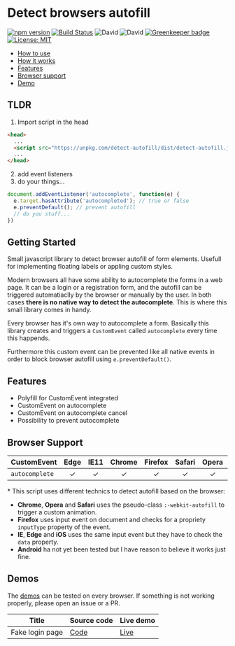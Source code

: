 # Detect browsers autofill

[![npm version](https://badge.fury.io/js/detect-autofill.svg)](https://badge.fury.io/js/detect-autofill) [![Build Status](https://travis-ci.org/matteobad/detect-autofill.svg?branch=master)](https://travis-ci.org/matteobad/detect-autofill/) ![David](https://img.shields.io/david/dev/matteobad/detect-autofill.svg) ![David](https://img.shields.io/david/matteobad/detect-autofill.svg) [![Greenkeeper badge](https://badges.greenkeeper.io/matteobad/detect-autofill.svg)](https://greenkeeper.io/) [![License: MIT](https://img.shields.io/badge/License-MIT-blue.svg)](https://opensource.org/licenses/MIT)

* [How to use](#hot-to-use)
* [How it works](#how-it-works)
* [Features](#features)
* [Browser support](#browser-support)
* [Demo](https://matteobad.github.io/focus-within-polyfill)

## TLDR

1. Import script in the head

```html
<head>
  ...
  <script src="https://unpkg.com/detect-autofill/dist/detect-autofill.js"></script>
  ...
</head>
```

2. add event listeners
3. do your things...

```js
document.addEventListener('autocomplete', function(e) {
  e.target.hasAttribute('autocompleted'); // true or false
  e.preventDefault(); // prevent autofill
  // do you stuff...
})
```

## Getting Started

Small javascript library to detect browser autofill of form elements. Usefull for implementing floating labels or appling custom styles.

Modern browsers all have some ability to autocomplete the forms in a web page. It can be a login or a registration form, and the autofill can be triggered automatiaclly by the browser or manually by the user. In both cases **there is no native way to detect the autocomplete**. This is where this small library comes in handy.

Every browser has it's own way to autocomplete a form. Basically this library creates and triggers a `CustomEvent` called `autocomplete` every time this happends.

Furthermore this custom event can be prevented like all native events in order to block browser autofill using `e.preventDefault()`.

## Features

* Polyfill for CustomEvent integrated
* CustomEvent on autocomplete
* CustomEvent on autocomplete cancel
* Possibility to prevent autocomplete

## Browser Support

| CustomEvent    | Edge | IE11  | Chrome | Firefox | Safari | Opera | iOS |
| -------------- |:----:|:-----:|:------:|:-------:|:------:|:-----:|:---:|
| `autocomplete` | ✓    | ✓     | ✓      | ✓       | ✓      | ✓     | ✓   |

\* This script uses different technics to detect autofill based on the browser:

* **Chrome**, **Opera** and **Safari** uses the pseudo-class `:-webkit-autofill` to trigger a custom animation.
* **Firefox** uses input event on document and checks for a propriety `inputType` property of the event.
* **IE**, **Edge** and **iOS** uses the same input event but they have to check the `data` property.
* **Android** ha not yet been tested but I have reason to believe it works just fine.

## Demos

The [demos](https://github.com/matteobad/detect-autofill/tree/master/demos) can be tested on every browser. If something is not working properly, please open an issue or a PR.

| Title | Source code | Live demo |
| ----- | ----------- | --------- |
| Fake login page | [Code](demos/fake-login.html) | [Live](https://matteobad.github.io/detect-autofill/demos/fake-login.html) |
